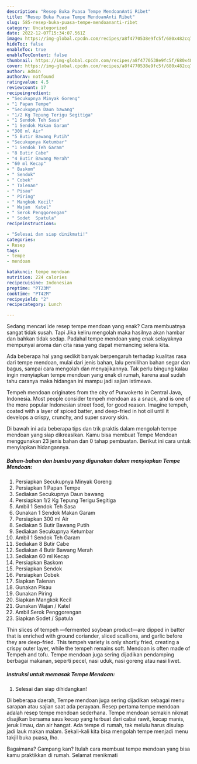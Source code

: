 ```yaml
---
description: "Resep Buka Puasa Tempe MendoanAnti Ribet"
title: "Resep Buka Puasa Tempe MendoanAnti Ribet"
slug: 585-resep-buka-puasa-tempe-mendoananti-ribet
category: Uncategorized
date: 2022-12-07T15:34:07.561Z
image: https://img-global.cpcdn.com/recipes/a8f4770538e9fc5f/680x482cq70/tempe-mendoan-foto-resep-utama.jpg
hideToc: false
enableToc: true
enableTocContent: false
thumbnail: https://img-global.cpcdn.com/recipes/a8f4770538e9fc5f/680x482cq70/tempe-mendoan-foto-resep-utama.jpg
cover: https://img-global.cpcdn.com/recipes/a8f4770538e9fc5f/680x482cq70/tempe-mendoan-foto-resep-utama.jpg
author: Admin
authorAv: notfound
ratingvalue: 4.5
reviewcount: 17
recipeingredient:
- "Secukupnya Minyak Goreng"
- "1 Papan Tempe"
- "Secukupnya Daun bawang"
- "1/2 Kg Tepung Terigu Segitiga"
- "1 Sendok Teh Sasa"
- "1 Sendok Makan Garam"
- "300 ml Air"
- "5 Butir Bawang Putih"
- "Secukupnya Ketumbar"
- "1 Sendok Teh Garam"
- "8 Butir Cabe"
- "4 Butir Bawang Merah"
- "60 ml Kecap"
- " Baskom"
- " Sendok"
- " Cobek"
- " Talenan"
- " Pisau"
- " Piring"
- " Mangkok Kecil"
- " Wajan  Katel"
- " Serok Penggorengan"
- " Sodet  Spatula"
recipeinstructions:

- "Selesai dan siap dinikmati!"
categories:
- Resep
tags:
- tempe
- mendoan

katakunci: tempe mendoan 
nutrition: 224 calories
recipecuisine: Indonesian
preptime: "PT23M"
cooktime: "PT42M"
recipeyield: "2"
recipecategory: Lunch

---
```



Sedang mencari ide resep tempe mendoan yang enak? Cara membuatnya sangat tidak susah. Tapi Jika keliru mengolah maka hasilnya akan hambar dan bahkan tidak sedap. Padahal tempe mendoan yang enak selayaknya mempunyai aroma dan cita rasa yang dapat memancing selera kita.


Ada beberapa hal yang sedikit banyak berpengaruh terhadap kualitas rasa dari tempe mendoan, mulai dari jenis bahan, lalu pemilihan bahan segar dan bagus, sampai cara mengolah dan menyajikannya. Tak perlu bingung kalau ingin menyiapkan tempe mendoan yang enak di rumah, karena asal sudah tahu caranya maka hidangan ini mampu jadi sajian istimewa.

Tempeh mendoan originates from the city of Purwokerto in Central Java, Indonesia. Most people consider tempeh mendoan as a snack, and is one of the more popular Indonesian street food, for good reason. Imagine tempeh, coated with a layer of spiced batter, and deep-fried in hot oil until it develops a crispy, crunchy, and super savory skin.


Di bawah ini ada beberapa tips dan trik praktis dalam mengolah tempe mendoan yang siap dikreasikan. Kamu bisa membuat Tempe Mendoan menggunakan 23 jenis bahan dan 0 tahap pembuatan. Berikut ini cara untuk menyiapkan hidangannya.

<!--inarticleads1-->

##### Bahan-bahan dan bumbu yang digunakan dalam menyiapkan Tempe Mendoan:

1. Persiapkan Secukupnya Minyak Goreng
1. Persiapkan 1 Papan Tempe
1. Sediakan Secukupnya Daun bawang
1. Persiapkan 1/2 Kg Tepung Terigu Segitiga
1. Ambil 1 Sendok Teh Sasa
1. Gunakan 1 Sendok Makan Garam
1. Persiapkan 300 ml Air
1. Sediakan 5 Butir Bawang Putih
1. Sediakan Secukupnya Ketumbar
1. Ambil 1 Sendok Teh Garam
1. Sediakan 8 Butir Cabe
1. Sediakan 4 Butir Bawang Merah
1. Sediakan 60 ml Kecap
1. Persiapkan  Baskom
1. Persiapkan  Sendok
1. Persiapkan  Cobek
1. Siapkan  Talenan
1. Gunakan  Pisau
1. Gunakan  Piring
1. Siapkan  Mangkok Kecil
1. Gunakan  Wajan / Katel
1. Ambil  Serok Penggorengan
1. Siapkan  Sodet / Spatula


Thin slices of tempeh —fermented soybean product—are dipped in batter that is enriched with ground coriander, sliced scallions, and garlic before they are deep-fried. This tempeh variety is only shortly fried, creating a crispy outer layer, while the tempeh remains soft. Mendoan is often made of Tempeh and tofu. Tempe mendoan juga sering dijadikan pendamping berbagai makanan, seperti pecel, nasi uduk, nasi goreng atau nasi liwet. 

<!--inarticleads2-->

##### Instruksi untuk memasak Tempe Mendoan:


1. Selesai dan siap dihidangkan!

Di beberapa daerah, Tempe mendoan juga sering dijadikan sebagai menu sarapan atau sajian saat ada perayaan. Resep pertama tempe mendoan adalah resep tempe mendoan sederhana. Tempe mendoan semakin nikmat disajikan bersama saus kecap yang terbuat dari cabai rawit, kecap manis, jeruk limau, dan air hangat. Ada tempe di rumah, tak melulu harus disulap jadi lauk makan malam. Sekali-kali kita bisa mengolah tempe menjadi menu takjil buka puasa, lho. 

Bagaimana? Gampang kan? Itulah cara membuat tempe mendoan yang bisa kamu praktikkan di rumah. Selamat menikmati
